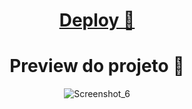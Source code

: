 <div align="center">

<a href="https://renyzeraa.github.io/rocketseat-explorer/Stage05/Aula" target="_blank" > <h1> Deploy **🚀** </h1></a>

# Preview do projeto 🤩

![Screenshot_6](https://user-images.githubusercontent.com/101990719/175839695-3a0e4841-976b-4619-8f31-12f9b99e7cf9.png)

</div>
